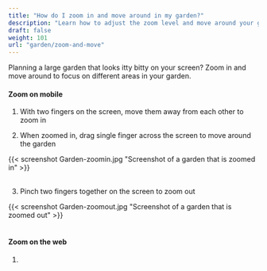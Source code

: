 ```yaml
---
title: "How do I zoom in and move around in my garden?"
description: "Learn how to adjust the zoom level and move around your garden"
draft: false
weight: 101
url: "garden/zoom-and-move"
---
```

Planning a large garden that looks itty bitty on your screen? Zoom in and move around to focus on different areas in your garden.

#### Zoom on mobile

1. With two fingers on the screen, move them away from each other to zoom in

2. When zoomed in, drag single finger across the screen to move around the garden

{{< screenshot Garden-zoomin.jpg "Screenshot of a garden that is zoomed in" >}}<br /><br />

3. Pinch two fingers together on the screen to zoom out

{{< screenshot Garden-zoomout.jpg "Screenshot of a garden that is zoomed out" >}}<br /> <br />

#### Zoom on the web

1.
